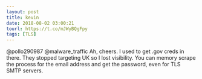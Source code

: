 ```yaml
---
layout: post
title: kevin
date: 2018-08-02 03:00:21
tourl: https://t.co/mJWyBQgFpy
tags: [TLS]
---
```

@pollo290987 @malware_traffic Ah, cheers. I used to get .gov creds in there. They stopped targeting UK so I lost visibility. You can memory scrape the process for the email address and get the password, even for TLS SMTP servers.